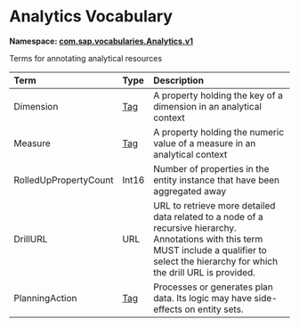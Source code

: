 # Analytics Vocabulary
**Namespace: [com.sap.vocabularies.Analytics.v1](Analytics.xml)**

Terms for annotating analytical resources


Term|Type|Description
:---|:---|:----------
Dimension|[Tag](https://github.com/oasis-tcs/odata-vocabularies/blob/master/vocabularies/Org.OData.Core.V1.md#Tag)|A property holding the key of a dimension in an analytical context
Measure|[Tag](https://github.com/oasis-tcs/odata-vocabularies/blob/master/vocabularies/Org.OData.Core.V1.md#Tag)|A property holding the numeric value of a measure in an analytical context
RolledUpPropertyCount|Int16|Number of properties in the entity instance that have been aggregated away
DrillURL|URL|URL to retrieve more detailed data related to a node of a recursive hierarchy. Annotations with this term MUST include a qualifier to select the hierarchy for which the drill URL is provided.
PlanningAction|[Tag](https://github.com/oasis-tcs/odata-vocabularies/blob/master/vocabularies/Org.OData.Core.V1.md#Tag)|Processes or generates plan data. Its logic may have side-effects on entity sets.
